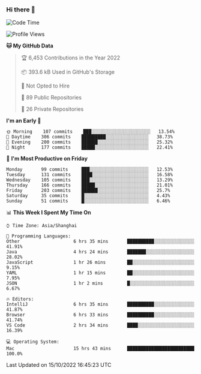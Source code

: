 ### Hi there 👋

<!--
**qbosen/qbosen** is a ✨ _special_ ✨ repository because its `README.md` (this file) appears on your GitHub profile.

Here are some ideas to get you started:

- 🔭 I’m currently working on ...
- 🌱 I’m currently learning ...
- 👯 I’m looking to collaborate on ...
- 🤔 I’m looking for help with ...
- 💬 Ask me about ...
- 📫 How to reach me: ...
- 😄 Pronouns: ...
- ⚡ Fun fact: ...
-->

<!--START_SECTION:waka-->
![Code Time](http://img.shields.io/badge/Code%20Time-1%2C046%20hrs%202%20mins-blue)

![Profile Views](http://img.shields.io/badge/Profile%20Views-8-blue)

**🐱 My GitHub Data** 

> 🏆 6,453 Contributions in the Year 2022
 > 
> 📦 393.6 kB Used in GitHub's Storage 
 > 
> 🚫 Not Opted to Hire
 > 
> 📜 89 Public Repositories 
 > 
> 🔑 26 Private Repositories  
 > 
**I'm an Early 🐤** 

```text
🌞 Morning    107 commits    ███░░░░░░░░░░░░░░░░░░░░░░   13.54% 
🌆 Daytime    306 commits    █████████░░░░░░░░░░░░░░░░   38.73% 
🌃 Evening    200 commits    ██████░░░░░░░░░░░░░░░░░░░   25.32% 
🌙 Night      177 commits    █████░░░░░░░░░░░░░░░░░░░░   22.41%

```
📅 **I'm Most Productive on Friday** 

```text
Monday       99 commits     ███░░░░░░░░░░░░░░░░░░░░░░   12.53% 
Tuesday      131 commits    ████░░░░░░░░░░░░░░░░░░░░░   16.58% 
Wednesday    105 commits    ███░░░░░░░░░░░░░░░░░░░░░░   13.29% 
Thursday     166 commits    █████░░░░░░░░░░░░░░░░░░░░   21.01% 
Friday       203 commits    ██████░░░░░░░░░░░░░░░░░░░   25.7% 
Saturday     35 commits     █░░░░░░░░░░░░░░░░░░░░░░░░   4.43% 
Sunday       51 commits     █░░░░░░░░░░░░░░░░░░░░░░░░   6.46%

```


📊 **This Week I Spent My Time On** 

```text
⌚︎ Time Zone: Asia/Shanghai

💬 Programming Languages: 
Other                    6 hrs 35 mins       ██████████░░░░░░░░░░░░░░░   41.91% 
Java                     4 hrs 24 mins       ███████░░░░░░░░░░░░░░░░░░   28.02% 
JavaScript               1 hr 26 mins        ██░░░░░░░░░░░░░░░░░░░░░░░   9.15% 
YAML                     1 hr 15 mins        ██░░░░░░░░░░░░░░░░░░░░░░░   7.95% 
JSON                     1 hr 2 mins         █░░░░░░░░░░░░░░░░░░░░░░░░   6.67%

🔥 Editors: 
IntelliJ                 6 hrs 35 mins       ██████████░░░░░░░░░░░░░░░   41.87% 
Browser                  6 hrs 33 mins       ██████████░░░░░░░░░░░░░░░   41.74% 
VS Code                  2 hrs 34 mins       ████░░░░░░░░░░░░░░░░░░░░░   16.39%

💻 Operating System: 
Mac                      15 hrs 43 mins      █████████████████████████   100.0%

```


 Last Updated on 15/10/2022 16:45:23 UTC
<!--END_SECTION:waka-->
